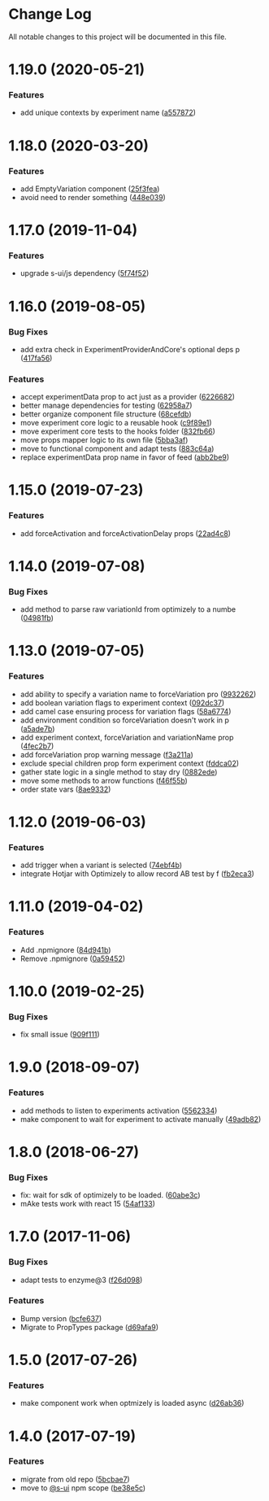 # Change Log

All notable changes to this project will be documented in this file.

# 1.19.0 (2020-05-21)


### Features

* add unique contexts by experiment name ([a557872](https://github.com/SUI-Components/schibsted-spain-components/commit/a557872beeb031997100b6e0ff1e5c0818ccf417))



# 1.18.0 (2020-03-20)


### Features

* add EmptyVariation component ([25f3fea](https://github.com/SUI-Components/schibsted-spain-components/commit/25f3fea4d6b74f7c9b4c6f6df118dbd5fe37eff8))
* avoid need to render something ([448e039](https://github.com/SUI-Components/schibsted-spain-components/commit/448e039064f22ebd11be050e97cedb4619423827))



# 1.17.0 (2019-11-04)


### Features

* upgrade s-ui/js dependency ([5f74f52](https://github.com/SUI-Components/schibsted-spain-components/commit/5f74f52b0faba7079dee99520e3dd81afbb4c5ea))



# 1.16.0 (2019-08-05)


### Bug Fixes

* add extra check in ExperimentProviderAndCore's optional deps p ([417fa56](https://github.com/SUI-Components/schibsted-spain-components/commit/417fa56273e3e423f80e21d6ed607454f9cc8b0f))


### Features

* accept experimentData prop to act just as a provider ([6226682](https://github.com/SUI-Components/schibsted-spain-components/commit/62266826dceb772f7976ee5d427a9b46dc43f60d))
* better manage dependencies for testing ([62958a7](https://github.com/SUI-Components/schibsted-spain-components/commit/62958a7e9006f7782d8783917d01c03ba675d79a))
* better organize component file structure ([68cefdb](https://github.com/SUI-Components/schibsted-spain-components/commit/68cefdbcb1e20120bda28f226da6fe1778d2b988))
* move experiment core logic to a reusable hook ([c9f89e1](https://github.com/SUI-Components/schibsted-spain-components/commit/c9f89e11ed4b0f0ba0138d5adb963b760e5a4a7a))
* move experiment core tests to the hooks folder ([832fb66](https://github.com/SUI-Components/schibsted-spain-components/commit/832fb66674826d9975275c875c362e848525d3c4))
* move props mapper logic to its own file ([5bba3af](https://github.com/SUI-Components/schibsted-spain-components/commit/5bba3afa14a16ee31fc3461b61a71c591edf14d0))
* move to functional component and adapt tests ([883c64a](https://github.com/SUI-Components/schibsted-spain-components/commit/883c64a991ddb8ae2afc34eb9f2bd2799007ebbd))
* replace experimentData prop name in favor of feed ([abb2be9](https://github.com/SUI-Components/schibsted-spain-components/commit/abb2be9f2c69a909179997c53f316d70383fa1ce))



# 1.15.0 (2019-07-23)


### Features

* add forceActivation and forceActivationDelay props ([22ad4c8](https://github.com/SUI-Components/schibsted-spain-components/commit/22ad4c80f2938298a370fd249cd7ea45a6139f77))



# 1.14.0 (2019-07-08)


### Bug Fixes

* add method to parse raw variationId from optimizely to a numbe ([04981fb](https://github.com/SUI-Components/schibsted-spain-components/commit/04981fb18ed182943e57b71d7d16493c13e909e7))



# 1.13.0 (2019-07-05)


### Features

* add ability to specify a variation name to forceVariation pro ([9932262](https://github.com/SUI-Components/schibsted-spain-components/commit/99322626e8448154aced5f3337f0f8e1231e7dac))
* add boolean variation flags to experiment context ([092dc37](https://github.com/SUI-Components/schibsted-spain-components/commit/092dc377d28d57a9c8fc7c9936eb9e85b40ee398))
* add camel case ensuring process for variation flags ([58a6774](https://github.com/SUI-Components/schibsted-spain-components/commit/58a67741f1be2d2a763e9241ef5fc3c1094a0b73))
* add environment condition so forceVariation doesn't work in p ([a5ade7b](https://github.com/SUI-Components/schibsted-spain-components/commit/a5ade7baf63e1ea09bf68460c06f7dcf8760ed11))
* add experiment context, forceVariation and variationName prop ([4fec2b7](https://github.com/SUI-Components/schibsted-spain-components/commit/4fec2b7a6a790a2f8f40c59fa8c786786e568f9b))
* add forceVariation prop warning message ([f3a211a](https://github.com/SUI-Components/schibsted-spain-components/commit/f3a211a3377abf38be0be8f9dea120924dbaeb73))
* exclude special children prop form experiment context ([fddca02](https://github.com/SUI-Components/schibsted-spain-components/commit/fddca027270683e087843b216a1163035600ce4a))
* gather state logic in a single method to stay dry ([0882ede](https://github.com/SUI-Components/schibsted-spain-components/commit/0882ede29d8e59f90b42d49a1f82cfbffb4edd58))
* move some methods to arrow functions ([f46f55b](https://github.com/SUI-Components/schibsted-spain-components/commit/f46f55bdfa07924d614f83fd79d5024b5d9adff5))
* order state vars ([8ae9332](https://github.com/SUI-Components/schibsted-spain-components/commit/8ae93321aa707325249a296fcdc3ea28af220c8b))



# 1.12.0 (2019-06-03)


### Features

* add trigger when a variant is selected ([74ebf4b](https://github.com/SUI-Components/schibsted-spain-components/commit/74ebf4b583128d42c6b233b31eb046bdc1d53cb8))
* integrate Hotjar with Optimizely to allow record AB test by f ([fb2eca3](https://github.com/SUI-Components/schibsted-spain-components/commit/fb2eca3a294479a2253d1dbc7e584b8ca2e350f1))



# 1.11.0 (2019-04-02)


### Features

* Add .npmignore ([84d941b](https://github.com/SUI-Components/schibsted-spain-components/commit/84d941b2e1656f688e68192bb896e20657e47775))
* Remove .npmignore ([0a59452](https://github.com/SUI-Components/schibsted-spain-components/commit/0a59452ff845ced2ea89bc3ee86f6b9677011a4e))



# 1.10.0 (2019-02-25)


### Bug Fixes

* fix small issue ([909f111](https://github.com/SUI-Components/schibsted-spain-components/commit/909f11173d168a05f5145f351a96469898cef26d))



# 1.9.0 (2018-09-07)


### Features

* add methods to listen to experiments activation ([5562334](https://github.com/SUI-Components/schibsted-spain-components/commit/5562334a2045cb008922c0a79652ee65650de1c8))
* make component to wait for experiment to activate manually ([49adb82](https://github.com/SUI-Components/schibsted-spain-components/commit/49adb82b30ce7a70dfd4249ada653f6de7da401d))



# 1.8.0 (2018-06-27)


### Bug Fixes

* fix: wait for sdk of optimizely to be loaded. ([60abe3c](https://github.com/SUI-Components/schibsted-spain-components/commit/60abe3c1236a2f7681662a4ffc6b4bade8a4b03a))
* mAke tests work with react 15 ([54af133](https://github.com/SUI-Components/schibsted-spain-components/commit/54af133a139707e84394dd0ee4062db6a84bafef))



# 1.7.0 (2017-11-06)


### Bug Fixes

* adapt tests to enzyme@3 ([f26d098](https://github.com/SUI-Components/schibsted-spain-components/commit/f26d0981a55ce34e1c97a88af88a0ddefd2e7c2e))


### Features

* Bump version ([bcfe637](https://github.com/SUI-Components/schibsted-spain-components/commit/bcfe63724161d974b40ed79384495201cf13cdd0))
* Migrate to PropTypes package ([d69afa9](https://github.com/SUI-Components/schibsted-spain-components/commit/d69afa9c42ed5153999ff86e5c3a3b7b000dc2f7))



# 1.5.0 (2017-07-26)


### Features

* make component work when optmizely is loaded async ([d26ab36](https://github.com/SUI-Components/schibsted-spain-components/commit/d26ab36f64caaf8e541ff76d2410316ba9f84f58))



# 1.4.0 (2017-07-19)


### Features

* migrate from old repo ([5bcbae7](https://github.com/SUI-Components/schibsted-spain-components/commit/5bcbae7ced7f12571305313e25a8e106941833fd))
* move to [@s-ui](https://github.com/s-ui) npm scope ([be38e5c](https://github.com/SUI-Components/schibsted-spain-components/commit/be38e5c43996a76c244eab5380dbf0943d9d3a29))



